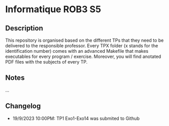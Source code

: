 # Informatique ROB3 S5

## Description

This repository is organised based on the different TPs that they need to be delivered to the responsible professor. Every TPX folder (x stands for the identification number) comes with an advanced Makefile that makes executables for every program / exercise. Moreover, you will find anotated PDF files with the subjects of every TP.

## Notes

...

## Changelog

* 19/9/2023 10:00PM: TP1 Exo1-Exo14 was submited to Github

